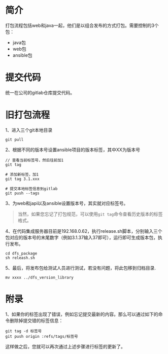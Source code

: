 # 简介
打包流程包括web和java一起，他们是以组合发布的方式打包。需要控制的3个包：
* java包
* web包
* ansible包

# 提交代码
统一在公司的gitlab仓库提交代码。

# 旧打包流程
1、进入三个git本地目录
```
git pull
```

2、根据不同的版本号设置ansible项目的版本标签，其中XX为版本号
```
// 查看当前标签号，然后往前加1
git tag

# 添加新标签，加1
git tag 3.1.xxx

# 提交本地标签信息到gitlab
git push --tags
```

3、为web和japi以及ansible设置版本号，其实就对应标签号。
> 当然，如果您忘记了打包规范，可以使用`git tag`命令查看历史版本的标签格式。

4、在代码集成服务器目前是192.168.0.62，执行release.sh脚本，分别输入三个包对应的版本号的末尾数字（例如3.1.37输入37即可），运行即可生成版本包，执行发布。
```
cd dfs_package
sh releash.sh
```

5、最后，将发布包给测试人员进行测试，若没有问题，将此包移到归档目录.
```
mv xxxx ../dfs_version_library
```

# 附录
1、如果你的标签出现了错误，例如忘记提交最新的内容。那么可以通过如下的命令删除掉提交错的标签信息：
```
git tag -d 标签号
git push origin :refs/tags/标签号
```
这样做之后，您就可以再次通过上述步骤进行标签的更新了。